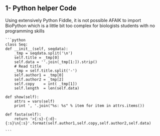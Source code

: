 
## 1- Python helper Code
  <p>Using extensively Python Fiddle, it is not possible AFAIK to import BioPython which is a little bit too complex 
  for biologists students with no programming skills

    ```python
    class Seq:
    def __init__(self, seqdata):
        _tmp = seqdata.split('\n')
        self.title = _tmp[0]
        self.data = ''.join(_tmp[1:]).strip()
        # Read title
        _tmp = self.title.split('-')
        self.author1 = _tmp[0]
        self.author2 = _tmp[2]
        self.copy    = int( _tmp[1])
        self.length  = len(self.data)
    
    def show(self):
        attrs = vars(self)
        print ', '.join("%s: %s" % item for item in attrs.items())
        
    def fasta(self):
        return '>{:s}-{:d}-{:s}\n{:s}'.format(self.author1,self.copy,self.author2,self.data)
    
    ```
    
